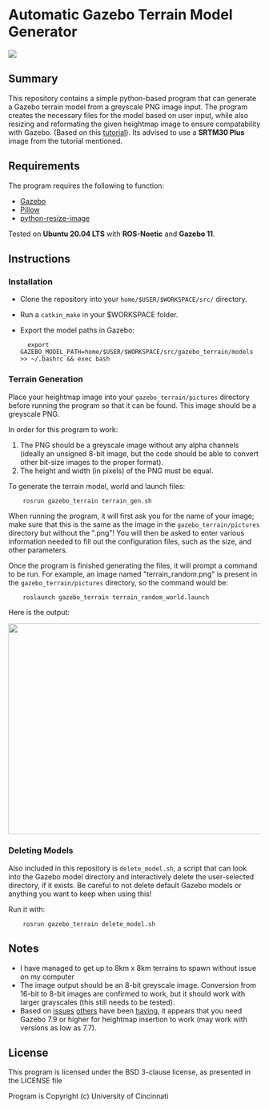 # Automatic Gazebo Terrain Model Generator

<img src="https://img.shields.io/badge/noetic-passing-green">

## Summary

This repository contains a simple python-based program that can generate a Gazebo terrain model from a greyscale PNG image input. The program creates the necessary files for the model based on user input, while also resizing and reformating the given heightmap image to ensure compatability with Gazebo. (Based on this [tutorial](https://github.com/AS4SR/general_info/wiki/Creating-Heightmaps-for-Gazebo)). Its advised to use a **SRTM30 Plus** image from the tutorial mentioned.

## Requirements

The program requires the following to function:
* [Gazebo](http://gazebosim.org/)
* [Pillow](http://pillow.readthedocs.io/en/3.0.x/index.html)
* [python-resize-image](https://pypi.python.org/pypi/python-resize-image)

Tested on **Ubuntu 20.04 LTS** with **ROS-Noetic** and **Gazebo 11**.

## Instructions

### Installation

* Clone the repository into your `home/$USER/$WORKSPACE/src/` directory.

* Run a `catkin_make` in your $WORKSPACE folder.

* Export the model paths in Gazebo:

        export GAZEBO_MODEL_PATH=home/$USER/$WORKSPACE/src/gazebo_terrain/models >> ~/.bashrc && exec bash


### Terrain Generation

Place your heightmap image into your `gazebo_terrain/pictures` directory before running the program so that it can be found. This image should be a greyscale PNG.

In order for this program to work:

  1. The PNG should be a greyscale image without any alpha channels (ideally an unsigned 8-bit image, but the code should be able to convert other bit-size images to the proper format).
  2. The height and width (in pixels) of the PNG must be equal.

To generate the terrain model, world and launch files:

        rosrun gazebo_terrain terrain_gen.sh


When running the program, it will first ask you for the name of your image; make sure that this is the same as the image in the `gazebo_terrain/pictures` directory but without the ".png"! You will then be asked to enter various information needed to fill out the configuration files, such as the size, and other parameters.

Once the program is finished generating the files, it will prompt a command to be run. For example, an image named "terrain_random.png" is present in the `gazebo_terrain/pictures` directory, so the command would be:


        roslaunch gazebo_terrain terrain_random_world.launch

Here is the output:

<img src="https://user-images.githubusercontent.com/45683974/94947425-407a6e80-04fb-11eb-860e-52164d57af1a.jpg" width="900" height="420">

### Deleting Models

Also included in this repository is `delete_model.sh`, a script that can look into the Gazebo model directory and interactively delete the user-selected directory, if it exists. Be careful to not delete default Gazebo models or anything you want to keep when using this!

Run it with:

        rosrun gazebo_terrain delete_model.sh

## Notes

* I have managed to get up to 8km x 8km terrains to spawn without issue on my computer
* The image output should be an 8-bit greyscale image. Conversion from 16-bit to 8-bit images are confirmed to work, but it should work with larger grayscales (this still needs to be tested).
* Based on [issues](http://answers.gazebosim.org/question/17984/heightmap-insertion-unsuccessful-with-gazebo-7/) [others](http://answers.gazebosim.org/question/16319/gazebo-700-crash-on-heightmap-insertion/) have been [having](https://github.com/MatthewVerbryke/gazebo_terrain/issues/1), it appears that you need Gazebo 7.9 or higher for heightmap insertion to work (may work with versions as low as 7.7).

## License

This program is licensed under the BSD 3-clause license, as presented in the LICENSE file

Program is Copyright (c) University of Cincinnati

